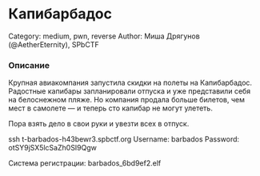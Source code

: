 # Капибарбадос

Category: medium, pwn, reverse
Author: Миша Дрягунов (@AetherEternity), SPbCTF

### Описание

Крупная авиакомпания запустила скидки на полеты на Капибарбадос. Радостные капибары запланировали отпуска и уже представили себя на белоснежном пляже. Но компания продала больше билетов, чем мест в самолете — и теперь сто капибар не могут улететь.

Пора взять дело в свои руки и увезти всех в отпуск.

ssh t-barbados-h43bewr3.spbctf.org
Username: barbados
Password: otSY9jSX5lcSaZh0SI9Qgw

Система регистрации: barbados_6bd9ef2.elf